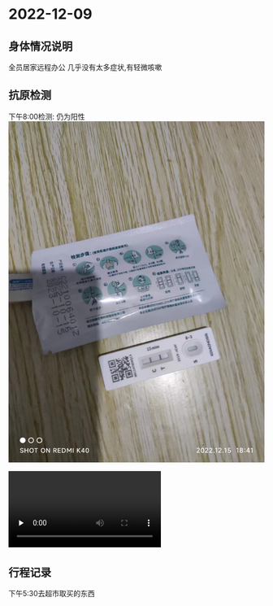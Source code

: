 # 2022-12-09
## 身体情况说明
全员居家远程办公
几乎没有太多症状,有轻微咳嗽

## 抗原检测
下午8:00检测: 仍为阳性
![](../img/WechatIMG27.jpeg)

<video id="video" controls="" src="../img/28_1671121300.mp4"  preload="none"> </video>


## 行程记录
下午5:30去超市取买的东西
